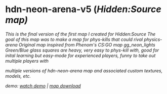 # hdn-neon-arena-v5 (<i>Hidden:Source map<i>)

This is the final version of the first map I created for Hidden:Source
The goal of this map was to make a map for phys-kills that could rival physics-arena
Original map inspired from Phenom's CS:GO map gg_neon_lights
Green/Blue glass squares are heavy, very easy to phys-kill with, good for inital learning but easy-mode for experienced players, funny to take out multiple players with

multiple versions of hdn-neon-arena map and associated custom textures, models, etc.

demo:
[watch demo](https://www.linkedin.com/posts/steve-pesce_i-found-a-map-that-i-created-for-hiddensource-activity-6708802651934494720-ogA2) | [map download](https://github.com/sPesce/hdn-neon-arena/blob/master/hdn_neon_v_5.bsp)
